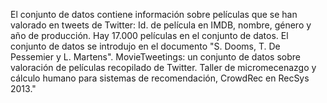 El conjunto de datos contiene información sobre películas que se han valorado en tweets de Twitter: Id. de película en IMDB, nombre, género y año de producción. Hay 17.000 películas en el conjunto de datos. El conjunto de datos se introdujo en el documento "S. Dooms, T. De Pessemier y L. Martens". MovieTweetings: un conjunto de datos sobre valoración de películas recopilado de Twitter. Taller de micromecenazgo y cálculo humano para sistemas de recomendación, CrowdRec en RecSys 2013."

<!---HONumber=July15_HO1-->
